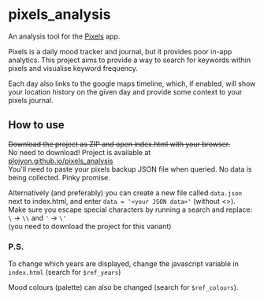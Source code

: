 # pixels_analysis

An analysis tool for the [Pixels](https://play.google.com/store/apps/details?id=ar.teovogel.yip&hl=en&gl=US) app.

Pixels is a daily mood tracker and journal, but it provides poor in-app analytics.
This project aims to provide a way to search for keywords within pixels and visualise
keyword frequency.

Each day also links to the google maps timeline, which, if enabled, will show your location history
on the given day and provide some context to your pixels journal.

## How to use
~~Download the project as ZIP and open index.html with your browser.~~  
No need to download! Project is available at [plojyon.github.io/pixels_analysis](https://plojyon.github.io/pixels_analysis)  
You'll need to paste your pixels backup JSON file when queried. No data is being collected. Pinky promise.

Alternatively (and preferably) you can create a new file called `data.json` next
to index.html, and enter `data = '<your JSON data>'` (without <>).  
Make sure you escape special characters by running a search and replace:  
`\` -> `\\` and `'` -> `\'`  
(you need to download the project for this variant)

### P.S.
To change which years are displayed, change the javascript variable in `index.html` (search for `$ref_years`)

Mood colours (palette) can also be changed (search for `$ref_colours`).
